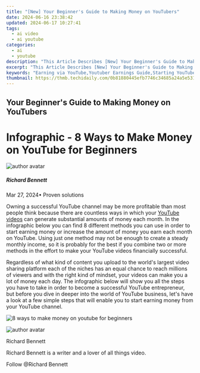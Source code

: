 ```yaml
---
title: "[New] Your Beginner's Guide to Making Money on YouTubers"
date: 2024-06-16 23:38:42
updated: 2024-06-17 10:27:41
tags:
  - ai video
  - ai youtube
categories:
  - ai
  - youtube
description: "This Article Describes [New] Your Beginner's Guide to Making Money on YouTubers"
excerpt: "This Article Describes [New] Your Beginner's Guide to Making Money on YouTubers"
keywords: "Earning via YouTube,Youtuber Earnings Guide,Starting YouTube Money,Income Strategies for Creators,Beginner's Revenue Tips,YouTube Ad Profits Steps,Gain From Video Platforms"
thumbnail: https://thmb.techidaily.com/0b81880445efb7746c34685a24a5e53155bfff0ac907d2d7a06d83968e5eaef1.jpg
---
```


## Your Beginner's Guide to Making Money on YouTubers

# Infographic - 8 Ways to Make Money on YouTube for Beginners

![author avatar](https://images.wondershare.com/filmora/article-images/richard-bennett.jpg)

##### Richard Bennett

 Mar 27, 2024• Proven solutions

Owning a successful YouTube channel may be more profitable than most people think because there are countless ways in which your [YouTube videos](https://tools.techidaily.com/wondershare/filmora/download/) can generate substantial amounts of money each month. In the infographic below you can find 8 different methods you can use in order to start earning money or increase the amount of money you earn each month on YouTube. Using just one method may not be enough to create a steady monthly income, so it is probably for the best if you combine two or more methods in the effort to make your YouTube videos financially successful.

Regardless of what kind of content you upload to the world's largest video sharing platform each of the niches has an equal chance to reach millions of viewers and with the right kind of mindset, your videos can make you a lot of money each day. The infographic below will show you all the steps you have to take in order to become a successful YouTube entrepreneur, but before you dive in deeper into the world of YouTube business, let's have a look at a few simple steps that will enable you to start earning money from your YouTube channel.

![8 ways to make money on youtube for beginners](https://filmora.wondershare.com/youtube-video-editing/8-ways-to-make-money-on-youtube-for-beginners.jpg)

![author avatar](https://images.wondershare.com/filmora/article-images/richard-bennett.jpg)

Richard Bennett

Richard Bennett is a writer and a lover of all things video.

Follow @Richard Bennett


<ins class="adsbygoogle"
     style="display:block"
     data-ad-format="autorelaxed"
     data-ad-client="ca-pub-7571918770474297"
     data-ad-slot="1223367746"></ins>



<ins class="adsbygoogle"
     style="display:block"
     data-ad-client="ca-pub-7571918770474297"
     data-ad-slot="8358498916"
     data-ad-format="auto"
     data-full-width-responsive="true"></ins>
